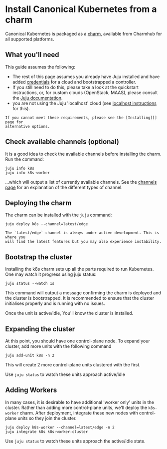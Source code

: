 # Install Canonical Kubernetes from a charm

Canonical Kubernetes is packaged as a [charm], available from Charmhub for all
supported platforms.

## What you'll need

This guide assumes the following:

- The rest of this page assumes you already have Juju installed and have added
  [credentials] for a cloud and bootstrapped a controller.
- If you still need to do this, please take a look at the quickstart
  instructions, or, for custom clouds (OpenStack, MAAS), please consult the
  [Juju documentation][juju].
- you are not using the Juju 'localhost' cloud (see [localhost
  instructions][localhost] for this).

```{note}
If you cannot meet these requirements, please see the [Installing][] page for
alternative options.
```

## Check available channels (optional)

It is a good idea to check the available channels before installing the charm.
Run the command:

```
juju info k8s
juju info k8s-worker
```

...which will output a list of currently available channels. See the [channels
page][channels] for an explanation of the different types of channel.

## Deploying the charm

The charm can be installed with the `juju` command:

```
juju deploy k8s --channel=latest/edge
```

```{note}
The `latest/edge` channel is always under active development. This is where you
will find the latest features but you may also experience instability.
```

## Bootstrap the cluster

Installing the k8s charm sets up all the parts required to run Kubernetes. One may
watch it progress using juju status:

```
juju status --watch 1s
```

This command will output a message confirming the charm is deployed and the
cluster is bootstrapped. It is recommended to ensure that the cluster initialises
properly and is running with no issues.

Once the unit is active/idle, You'll know the cluster is installed.

## Expanding the cluster

At this point, you should have one control-plane node. To expand your cluster,
add more units with the following command

```
juju add-unit k8s -n 2
```

This will create 2 more control-plane units clustered with the first.

Use `juju status` to watch these units approach active/idle

## Adding Workers

In many cases, it is desirable to have additional 'worker only' units in the cluster.
Rather than adding more control-plane units, we'll deploy the `k8s-worker` charm.
After deployment, integrate these new nodes with control-plane units so they join
the cluster.

```
juju deploy k8s-worker --channel=latest/edge -n 2
juju integrate k8s k8s-worker:cluster
```

Use `juju status` to watch these units approach the active/idle state.

<!-- LINKS -->

[Installing]:    ./index
[channels]:      ../explanation/channels
[credentials]:   https://juju.is/docs/juju/credentials
[juju]:          https://juju.is/docs/juju/install-juju
[charm]:         https://juju.is/docs/juju/charmed-operator
[localhost]:     /charm/howto/install-lxd